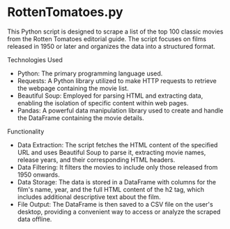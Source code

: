﻿# RottenTomatoes.py
 This Python script is designed to scrape a list of the top 100 classic movies from the Rotten Tomatoes editorial guide. The script focuses on films released in 1950 or later and organizes the data into a structured format.

Technologies Used
*  Python: The primary programming language used.
*  Requests: A Python library utilized to make HTTP requests to retrieve the webpage containing the movie list.
*  Beautiful Soup: Employed for parsing HTML and extracting data, enabling the isolation of specific content within web pages.
*  Pandas: A powerful data manipulation library used to create and handle the DataFrame containing the movie details.

Functionality
*  Data Extraction: The script fetches the HTML content of the specified URL and uses Beautiful Soup to parse it, extracting movie names, release years, and their corresponding HTML headers.
*  Data Filtering: It filters the movies to include only those released from 1950 onwards.
*  Data Storage: The data is stored in a DataFrame with columns for the film's name, year, and the full HTML content of the h2 tag, which includes additional descriptive text about the film.
*  File Output: The DataFrame is then saved to a CSV file on the user's desktop, providing a convenient way to access or analyze the scraped data offline.
